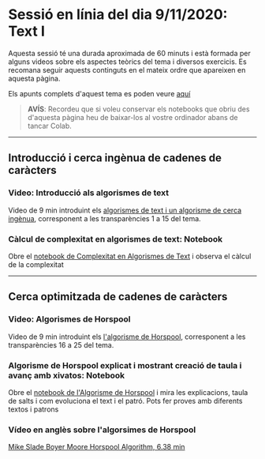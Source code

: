 # Sessió en línia del dia 9/11/2020: Text I

Aquesta sessió té una durada aproximada de 60 minuts i està formada per alguns videos sobre els aspectes teòrics del tema i diversos exercicis. 
Es recomana seguir aquests continguts en el mateix ordre que apareixen en aquesta pàgina.

Els apunts complets d'aquest tema es poden veure [aquí](https://algorismica2020.github.io/slides/text.html)  

> **AVÍS**: Recordeu que si voleu conservar els notebooks que obriu des d'aquesta pàgina heu de baixar-los al vostre ordinador abans de tancar Colab.


---
## Introducció i cerca ingènua de cadenes de caràcters

### Video: Introducció als algorismes de text

Video de 9 min introduint els [algorismes de text i un algorisme de cerca ingènua](https://campusvirtual.ub.edu/pluginfile.php/3335992/mod_resource/content/3/T3-1-TextIntroiComplexitat/T3-1-TextIntroiComplexitat_player.html), corresponent a les transparències 1 a 15 del tema.

### Càlcul de complexitat en algorismes de text: Notebook

Obre el [notebook de Complexitat en Algorismes de Text](https://colab.research.google.com/github/algorismica2020/algorismica2020.github.io/blob/master/notebookscolab/ComplexitatText.ipynb) i observa el càlcul de la complexitat

---
## Cerca optimitzada de cadenes de caràcters

### Video: Algorismes de Horspool

Video de 9 min introduint els [l'algorisme de Horspool](https://campusvirtual.ub.edu/pluginfile.php/3339445/mod_resource/content/2/T3-2-Text-CercaAvancada/T3-2-Text-CercaAvancada.html), corresponent a les transparències 16 a 25 del tema.

### Algorisme de Horspool explicat i mostrant creació de taula i avanç amb xivatos: Notebook

Obre el [notebook de l'Algorisme de Horspool](https://colab.research.google.com/github/algorismica2020/algorismica2020.github.io/blob/master/notebookscolab/Horspool.ipynb) i mira les explicacions, taula de salts i com evoluciona el text i el patró. Pots fer proves amb diferents textos i patrons

### Vídeo en anglès sobre l'algorsimes de Horspool

[Mike Slade Boyer Moore Horspool Algorithm, 6.38 min](https://www.youtube.com/watch?v=PHXAOKQk2dw)




